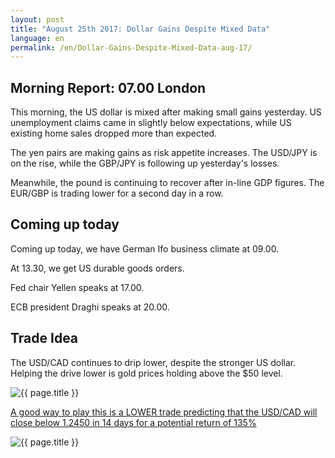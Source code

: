 ```yaml
---
layout: post
title: "August 25th 2017: Dollar Gains Despite Mixed Data"
language: en
permalink: /en/Dollar-Gains-Despite-Mixed-Data-aug-17/
---
```

## Morning Report: 07.00 London

This morning, the US dollar is mixed after making small gains yesterday. US unemployment claims came in slightly below expectations, while US existing home sales dropped more than expected. 

The yen pairs are making gains as risk appetite increases. The USD/JPY is on the rise, while the GBP/JPY is following up yesterday's losses. 

Meanwhile, the pound is continuing to recover after in-line GDP figures. The EUR/GBP is trading lower for a second day in a row. 

## Coming up today

Coming up today, we have German Ifo business climate at 09.00. 

At 13.30, we get US durable goods orders. 

Fed chair Yellen speaks at 17.00. 

ECB president Draghi speaks at 20.00. 

## Trade Idea

The USD/CAD continues to drip lower, despite the stronger US dollar. Helping the drive lower is gold prices holding above the $50 level. 

<img class="post-image" src="{{ site.url }}/images/aug-17/2017-08-25_07-42-11.jpg" alt="{{ page.title }}" title="{{ page.title }}">

<a href="%LINK%%?currency=GBP&market=forex&underlying=frxUSDCAD&formname=higherlower&duration_amount=14&duration_units=d&amount=10&amount_type=payout&expiry_type=duration&barrier=1.2450" target="_blank">A good way to play this is a LOWER trade predicting that the USD/CAD will close below 1.2450 in 14 days for a potential return of 135%</a>

<img class="post-image" src="{{ site.url }}/images/aug-17/2017-08-25_07-44-55.jpg" alt="{{ page.title }}" title="{{ page.title }}">
